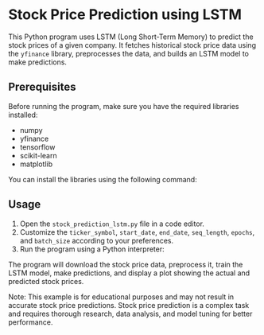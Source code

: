 # Stock Price Prediction using LSTM

This Python program uses LSTM (Long Short-Term Memory) to predict the stock prices of a given company. It fetches historical stock price data using the `yfinance` library, preprocesses the data, and builds an LSTM model to make predictions.

## Prerequisites

Before running the program, make sure you have the required libraries installed:

- numpy
- yfinance
- tensorflow
- scikit-learn
- matplotlib

You can install the libraries using the following command:

## Usage

1. Open the `stock_prediction_lstm.py` file in a code editor.
2. Customize the `ticker_symbol`, `start_date`, `end_date`, `seq_length`, `epochs`, and `batch_size` according to your preferences.
3. Run the program using a Python interpreter:


The program will download the stock price data, preprocess it, train the LSTM model, make predictions, and display a plot showing the actual and predicted stock prices.

Note: This example is for educational purposes and may not result in accurate stock price predictions. Stock price prediction is a complex task and requires thorough research, data analysis, and model tuning for better performance.



